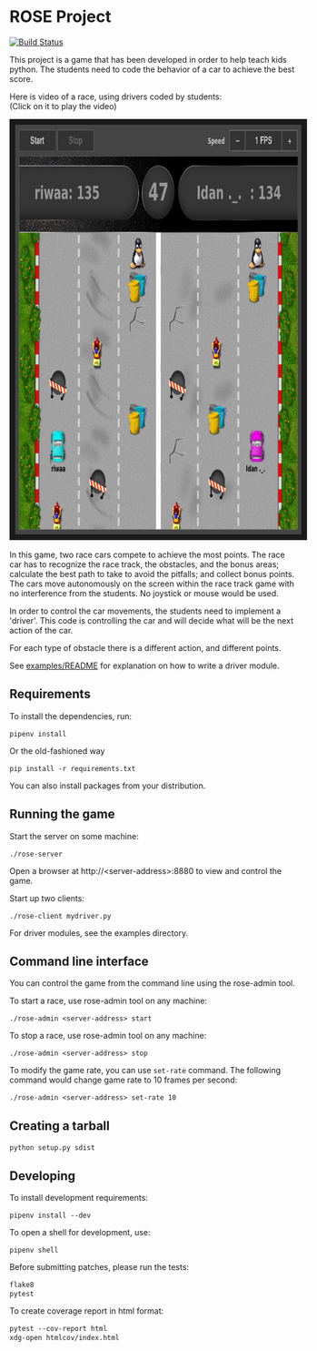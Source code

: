 # ROSE Project

[![Build Status](https://travis-ci.org/RedHat-Israel/ROSE.svg?branch=master)](https://travis-ci.org/RedHat-Israel/ROSE)

This project is a game that has been developed in order to help teach kids python.
The students need to code the behavior of a car to achieve the best score.

Here is video of a race, using drivers coded by students:<br/>
(Click on it to play the video)

<a href="http://www.youtube.com/watch?feature=player_embedded&v=BEV-CcqTOnw
" target="_blank"><img src="rose-video-preview.jpg"
alt="ROSE Race Car Game" width="860" height="720" border="10" /></a>

In this game, two race cars compete to achieve the most points.
The race car has to recognize the race track, the obstacles, and the bonus areas;
calculate the best path to take to avoid the pitfalls; and collect bonus points.
The cars move autonomously on the screen within the race track game with no interference
from the students. No joystick or mouse would be used.

In order to control the car movements, the students need to implement a 'driver'.
This code is controlling the car and will decide what will be the next action of the car.

For each type of obstacle there is a different action, and different points.

See [examples/README](examples/README) for explanation on how to write a driver module.


## Requirements

To install the dependencies, run:

    pipenv install

Or the old-fashioned way

    pip install -r requirements.txt

You can also install packages from your distribution.


## Running the game

Start the server on some machine:

    ./rose-server

Open a browser at http://\<server-address\>:8880 to view and control the game.

Start up two clients:

    ./rose-client mydriver.py

For driver modules, see the examples directory.


Command line interface
----------------------

You can control the game from the command line using the rose-admin tool.

To start a race, use rose-admin tool on any machine:

    ./rose-admin <server-address> start

To stop a race, use rose-admin tool on any machine:

    ./rose-admin <server-address> stop

To modify the game rate, you can use `set-rate` command. The following command
would change game rate to 10 frames per second:

    ./rose-admin <server-address> set-rate 10


## Creating a tarball

    python setup.py sdist


## Developing

To install development requirements:

    pipenv install --dev

To open a shell for development, use:

    pipenv shell

Before submitting patches, please run the tests:

    flake8
    pytest

To create coverage report in html format:

    pytest --cov-report html
    xdg-open htmlcov/index.html
